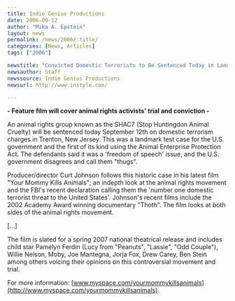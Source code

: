 ```yaml
---
title: Indie Genius Productions
date: 2006-09-12
author: "Mika A. Epstein"
layout: news
permalink: /news/2006/:title/
categories: [News, Articles]
tags: ["2006"]

newstitle: "Convicted Domestic Terrorists to Be Sentenced Today in Landmark Freedom of Speech Case"
newsauthor: Staff
newssource: Indie Genius Productions
newsurl: http://www.instyle.com/

---
```


**- Feature film will cover animal rights activists' trial and conviction -**

An animal rights group known as the SHAC7 (Stop Huntingdon Animal Cruelty) will be sentenced today September 12th on domestic terrorism charges in Trenton, New Jersey. This was a landmark test case for the U.S. government and the first of its kind using the Animal Enterprise Protection Act. The defendants said it was a 'freedom of speech' issue, and the U.S. government disagrees and call them "thugs".

Producer/director Curt Johnson follows this historic case in his latest film "Your Mommy Kills Animals"; an indepth look at the animal rights movement and the FBI's recent declaration calling them the 'number one domestic terrorist threat to the United States'. Johnson's recent films include the 2002 Academy Award winning documentary "Thoth". The film looks at both sides of the animal rights movement.

[...]

The film is slated for a spring 2007 national theatrical release and includes child star Pamelyn Ferdin (Lucy from "Peanuts", "Lassie", "Odd Couple"), Willie Nelson, Moby, Joe Mantegna, Jorja Fox, Drew Carey, Ben Stein among others voicing their opinions on this controversial movement and trial.

For more information: [www.myspace.com/yourmommykillsanimals](http://www.myspace.com/yourmommykillsanimals).
